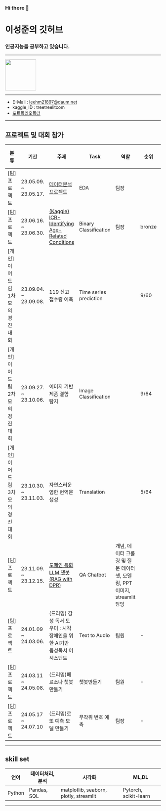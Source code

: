 ### Hi there 👋

# 이성준의 깃허브
### 인공지능을 공부하고 있습니다.

***
[<img src="https://www.kaggle.com/static/images/site-logo.svg" width="100">](https://www.kaggle.com/treetreeanderson)
***
- E-Mail : leehm21897@daum.net
- kaggle_ID : treetreelitcom
- [포트폴리오폴더](https://drive.google.com/drive/folders/1ydydBjY-4Psi_SWMWH23e36OgyjBsUQ-?usp=drive_link)
***
## 프로젝트 및 대회 참가
| 분류   | 기간  | 주제 | Task |역할 | 순위 | pdf링크 |
|--------|------|------|-----|-----|-----|-----|
| [팀]프로젝트 | 23.05.09. ~ 23.05.17. | [데이터분석 프로젝트](https://github.com/YIsungjoon/EDA_project/blob/main/eda_1_fastcampus/README.md) | EDA | 팀장 |  | [링크](https://drive.google.com/file/d/1LiZJzf2Wn4hsWKbD3kcCFuWCF5XnlSfA/view?usp=drive_link) |
| [팀]프로젝트 | 23.06.16. ~ 23.06.30. | [(Kaggle) ICR-Identifying Age-Related Conditions](https://www.notion.so/Kaggle-ICR-Use-Machine-Learning-to-detect-conditions-with-measurements-of-anonymous-characteristics-7b214aac5705468b99b50b0104228732?pvs=4) | Binary Classification | 팀장 | bronze | [링크](https://drive.google.com/file/d/15lVbEzT-LdWrEhrhDvIlkot0b8wa3tak/view?usp=drive_link) |
| [개인]이어드림 1차 모의경진대회 | 23.09.04. ~ 23.09.08. | 119 신고 접수량 예측 | Time series prediction | | 9/60 |  |
| [개인]이어드림 2차 모의경진대회 | 23.09.27. ~ 23.10.06. | 이미지 기반 제품 결함 탐지 | Image Classification |  | 9/64 |  |
| [개인]이어드림 3차 모의경진대회 | 23.10.30. ~ 23.11.03. | 자연스러운 영한 번역문 생성 | Translation |  | 5/64 |  |
| [팀]프로젝트 | 23.11.09. ~ 23.12.15. | [도메인 특화 LLM 챗봇(RAG with DPR)](https://github.com/YIsungjoon/MuseumChatbot) | QA Chatbot | 개념, 데이터 크롤링 및 질문 데이터셋, 모델링, PPT이미지, streamlit 담당 |  | [링크](https://drive.google.com/file/d/1LiZJzf2Wn4hsWKbD3kcCFuWCF5XnlSfA/view?usp=drive_link) |
| [팀]프로젝트 | 24.01.09 ~ 24.03.06.| (드리밍) 감성 독서 도우미 : 시각장애인을 위한 AI기반 음성독서 어시스턴트 | Text to Audio | 팀원 | - | - |
| [팀]프로젝트 | 24.03.11 ~ 24.05.08. | (드리밍)페르소나 챗봇 만들기 | 챗봇만들기 | 팀원 | - | [링크](https://drive.google.com/file/d/1yntiAt9J41Ql889oYQdFeTENcgzuHkW5/view?usp=drive_link) |
| [팀]프로젝트 | 24.05.17 ~ 24.07.10| (드리밍)로또 예측 모델 만들기 | 무작위 번호 예측 | 팀장 | - | [링크](https://drive.google.com/file/d/1i3M8pmc-YwzV2g0NfwFsF92iox1wLf8p/view?usp=drive_link) |
***
## skill set
| 언어  | 데이터처리,분석 | 시각화                                 | ML,DL               |
|------|-------------|--------------------------------------|---------------------|
|Python|Pandas, SQL  |matplotlib, seaborn, plotly, streamlit|Pytorch, scikit-learn|

----------


<!--
**YIsungjoon/YIsungjoon** is a ✨ _special_ ✨ repository because its `README.md` (this file) appears on your GitHub profile.

Here are some ideas to get you started:

- 🔭 I’m currently working on ...
- 🌱 I’m currently learning ...
- 👯 I’m looking to collaborate on ...
- 🤔 I’m looking for help with ...
- 💬 Ask me about ...
- 📫 How to reach me: ...
- 😄 Pronouns: ...
- ⚡ Fun fact: ...
-->
